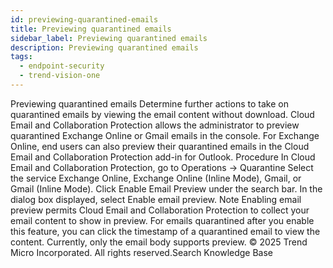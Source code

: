 ```yaml
---
id: previewing-quarantined-emails
title: Previewing quarantined emails
sidebar_label: Previewing quarantined emails
description: Previewing quarantined emails
tags:
  - endpoint-security
  - trend-vision-one
---
```


 Previewing quarantined emails Determine further actions to take on quarantined emails by viewing the email content without download. Cloud Email and Collaboration Protection allows the administrator to preview quarantined Exchange Online or Gmail emails in the console. For Exchange Online, end users can also preview their quarantined emails in the Cloud Email and Collaboration Protection add-in for Outlook. Procedure In Cloud Email and Collaboration Protection, go to Operations → Quarantine Select the service Exchange Online, Exchange Online (Inline Mode), Gmail, or Gmail (Inline Mode). Click Enable Email Preview under the search bar. In the dialog box displayed, select Enable email preview. Note Enabling email preview permits Cloud Email and Collaboration Protection to collect your email content to show in preview. For emails quarantined after you enable this feature, you can click the timestamp of a quarantined email to view the content. Currently, only the email body supports preview. © 2025 Trend Micro Incorporated. All rights reserved.Search Knowledge Base
